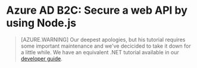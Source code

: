 <properties
	pageTitle="Azure AD B2C: Secure a web API by using Node.js | Microsoft Azure"
	description="How to build a Node.js web API that accepts tokens from a B2C tenant"
	services="active-directory-b2c"
	documentationCenter=""
	authors="brandwe"
	manager="msmbaldwin"
	editor=""/>

<tags
	ms.service="active-directory-b2c"
	ms.workload="identity"
  	ms.tgt_pltfrm="na"
	ms.devlang="javascript"
	ms.topic="hero-article"
	ms.date="07/22/2016"
	ms.author="brandwe"/>

# Azure AD B2C: Secure a web API by using Node.js

> [AZURE.WARNING] Our deepest apologies, but his tutorial requires some important maintenance and we've decicided to take it down for a little while.  We have an equivalent .NET tutorial available in our [developer guide](active-directory-b2c-overview.md).
